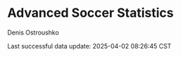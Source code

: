 # Advanced Soccer Statistics
Denis Ostroushko

<!-- gfm -->

Last successful data update: 2025-04-02 08:26:45 CST

